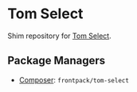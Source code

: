 
Tom Select
==========

Shim repository for [Tom Select](https://github.com/orchidjs/tom-select).

Package Managers
----------------

* [Composer](http://packagist.org/packages/frontpack/tom-select): `frontpack/tom-select`
